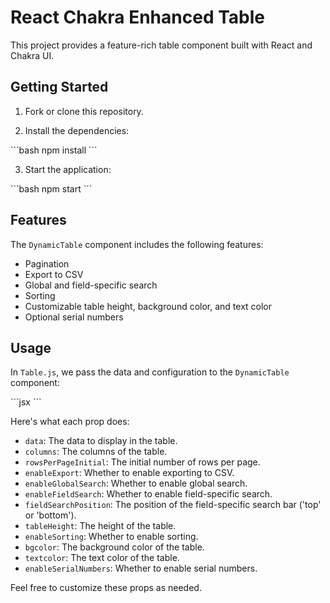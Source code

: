 # React Chakra Enhanced Table

This project provides a feature-rich table component built with React and Chakra UI.

## Getting Started

1. Fork or clone this repository.

2. Install the dependencies:

\`\`\`bash
npm install
\`\`\`

3. Start the application:

\`\`\`bash
npm start
\`\`\`

## Features

The `DynamicTable` component includes the following features:

- Pagination
- Export to CSV
- Global and field-specific search
- Sorting
- Customizable table height, background color, and text color
- Optional serial numbers


## Usage

In `Table.js`, we pass the data and configuration to the `DynamicTable` component:

\`\`\`jsx
<DynamicTable
    data={data}
    columns={columns}
    rowsPerPageInitial={5}
    enableExport={true}
    enableGlobalSearch={true}
    enableFieldSearch={true}
    fieldSearchPosition='top'
    tableHeight="auto"
    enableSorting={true}
    bgcolor="blue.500"
    textcolor="white"
    enableSerialNumbers={false}
/>
\`\`\`


Here's what each prop does:

- `data`: The data to display in the table.
- `columns`: The columns of the table.
- `rowsPerPageInitial`: The initial number of rows per page.
- `enableExport`: Whether to enable exporting to CSV.
- `enableGlobalSearch`: Whether to enable global search.
- `enableFieldSearch`: Whether to enable field-specific search.
- `fieldSearchPosition`: The position of the field-specific search bar ('top' or 'bottom').
- `tableHeight`: The height of the table.
- `enableSorting`: Whether to enable sorting.
- `bgcolor`: The background color of the table.
- `textcolor`: The text color of the table.
- `enableSerialNumbers`: Whether to enable serial numbers.

Feel free to customize these props as needed.